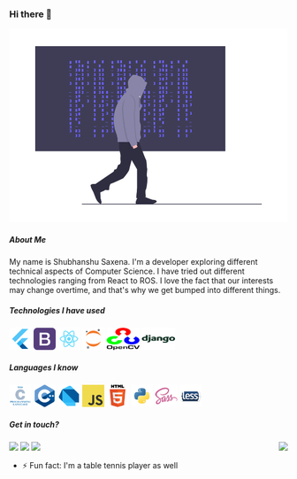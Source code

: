 ### Hi there 👋
<p align="center" ><img height="350" src="./header.png"></p>

##### About Me
My name is Shubhanshu Saxena. I'm a developer exploring different technical aspects of Computer Science. I have tried out different technologies ranging from React to ROS. I love the fact that our interests may change overtime, and that's why we get bumped into different things.

##### Technologies I have used
<img src="https://github.com/github/explore/raw/master/topics/flutter/flutter.png" width="40" height="40" />  <img src="https://github.com/github/explore/raw/master/topics/bootstrap/bootstrap.png" width="40" height="40" />  <img src="https://raw.githubusercontent.com/github/explore/80688e429a7d4ef2fca1e82350fe8e3517d3494d/topics/react/react.png" width="40" height="40" />  <img src="https://github.com/github/explore/raw/master/topics/jupyter-notebook/jupyter-notebook.png" width="40" height="40" />  <img src="https://github.com/github/explore/raw/master/topics/opencv/opencv.png" width="60" height="40" />  <img src="https://github.com/github/explore/raw/master/topics/django/django.png" width="60" height="40" /> 
 

##### Languages I know

<img src="https://github.com/github/explore/raw/master/topics/c/c.png" width="40" height="40" />  <img src="https://github.com/github/explore/raw/master/topics/cpp/cpp.png"
 width="40" height="40" />  <img src="https://github.com/github/explore/raw/master/topics/dart/dart.png"
 width="40" height="40" />  <img src="https://raw.githubusercontent.com/github/explore/80688e429a7d4ef2fca1e82350fe8e3517d3494d/topics/javascript/javascript.png"
 width="40" height="40" />  <img src="https://raw.githubusercontent.com/github/explore/80688e429a7d4ef2fca1e82350fe8e3517d3494d/topics/html/html.png"
 width="40" height="40" />  <img src="https://raw.githubusercontent.com/github/explore/80688e429a7d4ef2fca1e82350fe8e3517d3494d/topics/python/python.png"
 width="40" height="40" />  <img src="https://raw.githubusercontent.com/github/explore/80688e429a7d4ef2fca1e82350fe8e3517d3494d/topics/sass/sass.png"
 width="40" height="40" />  <img src="https://raw.githubusercontent.com/github/explore/80688e429a7d4ef2fca1e82350fe8e3517d3494d/topics/less/less.png" width="40" height="40" />  

##### Get in touch?
<a href="https://www.linkedin.com/in/shubhanshu-saxena/"><img src="https://img.icons8.com/color/48/000000/linkedin.png"/></a> <a href="https://github.com/shubhanshu02"><img src="https://img.icons8.com/color/48/000000/github.png"/></a>  <a href="mailto:shubhanshu486@gmail.com"><img src="https://img.icons8.com/color/48/000000/gmail.png"/></a>
<img src="https://visitor-badge.laobi.icu/badge?page_id=shubhanshu02.shubhanshu02" align="right" />

- ⚡ Fun fact: I'm a table tennis player as well
<!--
**shubhanshu02/shubhanshu02** is a ✨ _special_ ✨ repository because its `README.md` (this file) appears on your GitHub profile.

Here are some ideas to get you started:

- 🔭 I’m currently working on ...
- 🌱 I’m currently learning ...
- 👯 I’m looking to collaborate on ...
- 🤔 I’m looking for help with ...
- 💬 Ask me about ...
- 📫 How to reach me: ...
- 😄 Pronouns: ...
- ⚡ Fun fact: ...
-->
